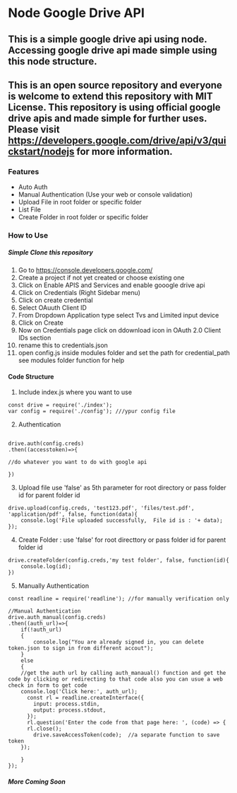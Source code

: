 # Node Google Drive API 
## This is a simple google drive api using node. Accessing google drive api made simple using this node structure. 

## This is an open source repository and everyone is welcome to extend this repository with MIT License. This repository is using official google drive apis and made simple for further uses. Please visit https://developers.google.com/drive/api/v3/quickstart/nodejs for more information. 

### Features 
* Auto Auth 
* Manual Authentication (Use your web or console validation)
* Upload File in root folder or specific folder 
* List File 
* Create Folder in root folder or specific folder 

### How to Use 
##### Simple Clone this repository 

1. Go to https://console.developers.google.com/
2. Create a project if not yet created or choose existing one 
3. Click on Enable APIS and Services and enable gooogle drive api 
4. Click on Credentials (Right Sidebar menu)
5. Click on create credential
6. Select OAuuth Client ID 
7. From Dropdown Application type select Tvs and Limited input device 
8. Click on Create
9. Now on Credentials page click on ddownload icon in OAuth 2.0 Client IDs section
10. rename this to credentials.json 
11. open config.js inside modules folder  and set the path for credential_path see modules folder function for help


#### Code Structure 

1. Include index.js where you want to use
```
const drive = require('./index'); 
var config = require('./config'); ///ypur config file
```

2. Authentication 

```

drive.auth(config.creds)
.then((accesstoken)=>{

//do whatever you want to do with google api

})

````

3. Upload file  use 'false' as 5th parameter for root directory or pass folder id for parent folder id

```
drive.upload(config.creds, 'test123.pdf', 'files/test.pdf', 'application/pdf', false, function(data){
	console.log('File uploaded successfully,  File id is : '+ data);
}); 

```

4. Create Folder : use 'false' for root directtory or pass folder id for parent folder id

```
drive.createFolder(config.creds,'my test folder', false, function(id){
	console.log(id);
})

```

5. Manually Authentication 

```
const readline = require('readline'); //for manually verification only

//Manual Authentication 
drive.auth_manual(config.creds)
.then((auth_url)=>{
	if(!auth_url)
	{
		console.log("You are already signed in, you can delete token.json to sign in from different accout");
	}
	else
	{
	//get the auth url by calling auth_manaual() function and get the code by clicking or redirecting to that code also you can usue a web check in form to get code 
	console.log('Click here:', auth_url);
	  const rl = readline.createInterface({
	    input: process.stdin,
	    output: process.stdout,
	  });
	  rl.question('Enter the code from that page here: ', (code) => {
	  rl.close();
	  	drive.saveAccessToken(code);  //a separate function to save token 
	});

	}
});

```



##### More Coming Soon
